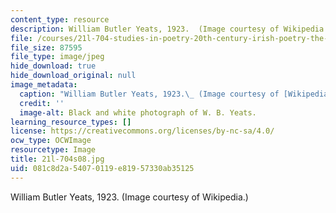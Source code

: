 ```yaml
---
content_type: resource
description: William Butler Yeats, 1923.  (Image courtesy of Wikipedia.)
file: /courses/21l-704-studies-in-poetry-20th-century-irish-poetry-the-shadow-of-w-b-yeats-spring-2008/081c8d2a54070119e81957330ab35125_21l-704s08.jpg
file_size: 87595
file_type: image/jpeg
hide_download: true
hide_download_original: null
image_metadata:
  caption: "William Butler Yeats, 1923.\_ (Image courtesy of [Wikipedia](http://www.wikipedia.org/).)"
  credit: ''
  image-alt: Black and white photograph of W. B. Yeats.
learning_resource_types: []
license: https://creativecommons.org/licenses/by-nc-sa/4.0/
ocw_type: OCWImage
resourcetype: Image
title: 21l-704s08.jpg
uid: 081c8d2a-5407-0119-e819-57330ab35125
---
```

William Butler Yeats, 1923.  (Image courtesy of Wikipedia.)